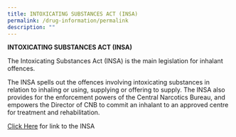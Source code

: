 ```yaml
---
title: INTOXICATING SUBSTANCES ACT (INSA)
permalink: /drug-information/permalink
description: ""
---
```

**INTOXICATING SUBSTANCES ACT (INSA)**

The Intoxicating Substances Act (INSA) is the main legislation for inhalant offences.

The INSA spells out the offences involving intoxicating substances in relation to inhaling or using, supplying or offering to supply. The INSA also provides for the enforcement powers of the Central Narcotics Bureau, and empowers the Director of CNB to commit an inhalant to an approved centre for treatment and rehabilitation.

[Click Here](https://sso.agc.gov.sg/Act/ISA1987) for link to the INSA